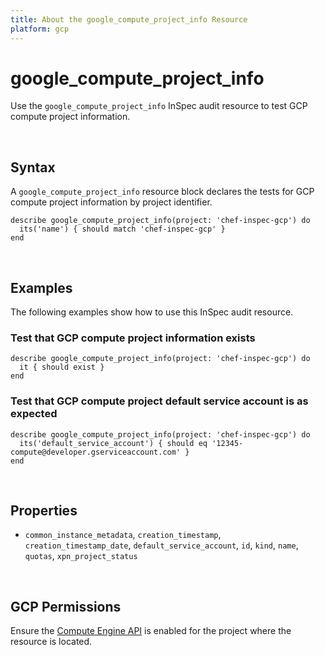 ```yaml
---
title: About the google_compute_project_info Resource
platform: gcp
---
```


# google\_compute\_project\_info

Use the `google_compute_project_info` InSpec audit resource to test GCP compute project information.

<br>

## Syntax

A `google_compute_project_info` resource block declares the tests for GCP compute project information by project identifier.

    describe google_compute_project_info(project: 'chef-inspec-gcp') do
      its('name') { should match 'chef-inspec-gcp' }
    end

<br>

## Examples

The following examples show how to use this InSpec audit resource.

### Test that GCP compute project information exists

    describe google_compute_project_info(project: 'chef-inspec-gcp') do
      it { should exist }
    end

### Test that GCP compute project default service account is as expected

    describe google_compute_project_info(project: 'chef-inspec-gcp') do
      its('default_service_account') { should eq '12345-compute@developer.gserviceaccount.com' }
    end

<br>

## Properties

*  `common_instance_metadata`, `creation_timestamp`,  `creation_timestamp_date`, `default_service_account`, `id`, `kind`, `name`, `quotas`, `xpn_project_status`

<br>


## GCP Permissions

Ensure the [Compute Engine API](https://console.cloud.google.com/apis/library/compute.googleapis.com/) is enabled for the project where the resource is located.